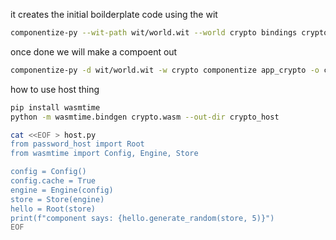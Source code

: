
it creates the initial boilderplate code using the wit
```bash
componentize-py --wit-path wit/world.wit --world crypto bindings crypto_guest
```


once done we will make a compoent out
```bash
componentize-py -d wit/world.wit -w crypto componentize app_crypto -o crypto.wasm
```

how to use host thing


```bash
pip install wasmtime
python -m wasmtime.bindgen crypto.wasm --out-dir crypto_host

cat <<EOF > host.py
from password_host import Root
from wasmtime import Config, Engine, Store

config = Config()
config.cache = True
engine = Engine(config)
store = Store(engine)
hello = Root(store)
print(f"component says: {hello.generate_random(store, 5)}")
EOF
```

